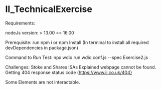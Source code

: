 # II_TechnicalExercise

Requirements:

nodeJs version: > 13.00 <= 16.00

Prerequisite:
run npm i or npm Install (In terminal to install all required devDependencies in package.json)

Command to Run Test: 
npx wdio run wdio.conf.js --spec Exercise2.js

Challenges:
Stoke and Shares ISAs Explained webpage cannot be found. Getting 404 response status code (https://www.ii.co.uk/404}

Some Elements are not interactable.




